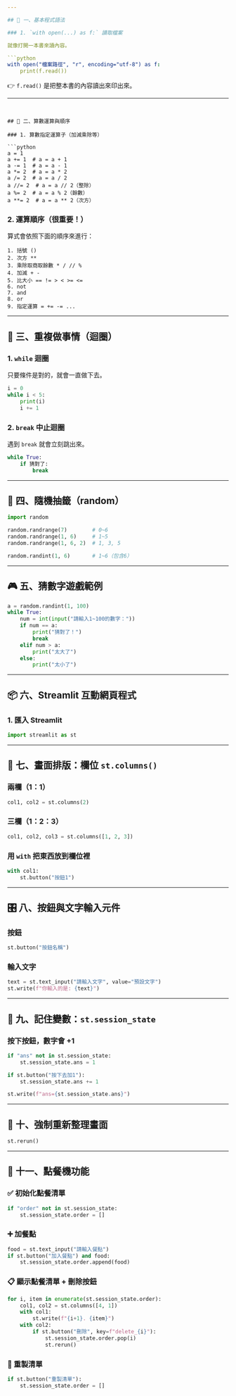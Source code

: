 ```yaml
---

## 📖 一、基本程式語法

### 1. `with open(...) as f:` 讀取檔案

就像打開一本書來讀內容。

```python
with open("檔案路徑", "r", encoding="utf-8") as f:
    print(f.read())
```

👉 `f.read()` 是把整本書的內容讀出來印出來。

---
```


## 🧮 二、算數運算與順序

### 1. 算數指定運算子（加減乘除等）

```python
a = 1
a += 1  # a = a + 1
a -= 1  # a = a - 1
a *= 2  # a = a * 2
a /= 2  # a = a / 2
a //= 2  # a = a // 2（整除）
a %= 2  # a = a % 2（餘數）
a **= 2  # a = a ** 2（次方）
```

### 2. 運算順序（很重要！）

算式會依照下面的順序來進行：

```
1. 括號 ()
2. 次方 **
3. 乘除取商取餘數 * / // %
4. 加減 + -
5. 比大小 == != > < >= <=
6. not
7. and
8. or
9. 指定運算 = += -= ...
```

---

## 🔁 三、重複做事情（迴圈）

### 1. `while` 迴圈

只要條件是對的，就會一直做下去。

```python
i = 0
while i < 5:
    print(i)
    i += 1
```

### 2. `break` 中止迴圈

遇到 `break` 就會立刻跳出來。

```python
while True:
    if 猜對了:
        break
```

---

## 🎲 四、隨機抽籤（random）

```python
import random

random.randrange(7)        # 0~6
random.randrange(1, 6)     # 1~5
random.randrange(1, 6, 2)  # 1, 3, 5

random.randint(1, 6)       # 1~6（包含6）
```

---

## 🎮 五、猜數字遊戲範例

```python
a = random.randint(1, 100)
while True:
    num = int(input("請輸入1~100的數字："))
    if num == a:
        print("猜對了！")
        break
    elif num > a:
        print("太大了")
    else:
        print("太小了")
```

---

## 📦 六、Streamlit 互動網頁程式

### 1. 匯入 Streamlit

```python
import streamlit as st
```

---

## 🧱 七、畫面排版：欄位 `st.columns()`

### 兩欄（1：1）

```python
col1, col2 = st.columns(2)
```

### 三欄（1：2：3）

```python
col1, col2, col3 = st.columns([1, 2, 3])
```

### 用 `with` 把東西放到欄位裡

```python
with col1:
    st.button("按鈕1")
```

---

## 🎛 八、按鈕與文字輸入元件

### 按鈕

```python
st.button("按鈕名稱")
```

### 輸入文字

```python
text = st.text_input("請輸入文字", value="預設文字")
st.write(f"你輸入的是: {text}")
```

---

## 🧠 九、記住變數：`st.session_state`

### 按下按鈕，數字會 +1

```python
if "ans" not in st.session_state:
    st.session_state.ans = 1

if st.button("按下去加1"):
    st.session_state.ans += 1

st.write(f"ans={st.session_state.ans}")
```

---

## 🔁 十、強制重新整理畫面

```python
st.rerun()
```

---

## 🍔 十一、點餐機功能

### ✅ 初始化點餐清單

```python
if "order" not in st.session_state:
    st.session_state.order = []
```

### ➕ 加餐點

```python
food = st.text_input("請輸入餐點")
if st.button("加入餐點") and food:
    st.session_state.order.append(food)
```

### 📋 顯示點餐清單 + 刪除按鈕

```python
for i, item in enumerate(st.session_state.order):
    col1, col2 = st.columns([4, 1])
    with col1:
        st.write(f"{i+1}. {item}")
    with col2:
        if st.button("刪除", key=f"delete_{i}"):
            st.session_state.order.pop(i)
            st.rerun()
```

### 🔁 重製清單

```python
if st.button("重製清單"):
    st.session_state.order = []
```
